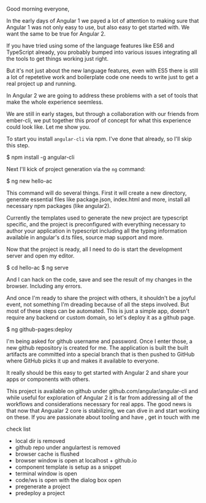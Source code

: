 Good morning everyone,

In the early days of Angular 1 we payed a lot of attention to making sure that Angular 1 was not only easy to use, but also easy to get started with. We want the same to be true for Angular 2.

If you have tried using some of the language features like ES6 and TypeScript already, you probably bumped into various issues integrating all the tools to get things working just right.

But it's not just about the new language features, even with ES5 there is still a lot of repetetive work and boilerplate code one needs to write just to get a real project up and running.

In Angular 2 we are going to address these problems with a set of tools that make the whole experience seemless.

We are still in early stages, but through a collaboration with our friends from ember-cli, we put together this proof of concept for what this experience could look like. Let me show you.

To start you install `angular-cli` via npm. I've done that already, so I'll skip this step.

$ npm install -g angular-cli

Next I'll kick of project generation via the `ng` command:

$ ng new hello-ac

This command will do several things. First it will create a new directory, generate essential files like package.json, index.html and more, install all necessary npm packages (like angular2).

Currently the templates used to generate the new project are typescript specific, and the project is preconfigured with everything necessary to author your application in typescript including all the typing information available in angular's d.ts files, source map support and more.

Now that the project is ready, all I need to do is start the development server and open my editor.

$ cd hello-ac
$ ng serve

And I can hack on the code, save and see the result of my changes in the browser. Including any errors.

And once I'm ready to share the project with others, it shouldn't be a joyful event, not something I'm dreading because of all the steps involved. But most of these steps can be automated. This is just a simple app, doesn't require any backend or custom domain, so let's deploy it as a github page.

$ ng github-pages:deploy

I'm being asked for github username and password. Once I enter those, a new github repository is created for me. The application is built the built artifacts are committed into a special branch that is then pushed to GitHub where GitHub picks it up and makes it available to everyone.

It really should be this easy to get started with Angular 2 and share your apps or components with others.

This project is available on github under github.com/angular/angular-cli and while useful for exploration of Angular 2 it is far from addressing all of the workflows and considerations necessary for real apps. The good news is that now that Angualar 2 core is stabilizing, we can dive in and start working on these. If you are passionate about tooling and have , get in touch with me



check list
- local dir is removed
- github repo under angulartest is removed
- browser cache is flushed
- browser window is open at localhost + github.io
- component template is setup as a snippet
- terminal window is open
- code/ws is open with the dialog box open
- pregenerate a project
- predeploy a project